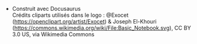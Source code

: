  - Construit avec Docusaurus<br>Crédits cliparts utilisés dans le logo : @Exocet (https://openclipart.org/artist/Exocet) & Joseph El-Khouri (https://commons.wikimedia.org/wiki/File:Basic_Notebook.svg), CC BY 3.0 US, via Wikimedia Commons